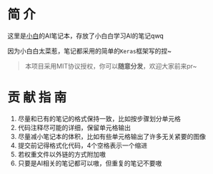 # 简 介

这里是[小白](https://space.bilibili.com/30924239)的AI笔记本，存放了小白白学习AI的笔记qwq

因为小白白太菜惹，笔记都采用的简单的`Keras`框架写的捏~

> 本项目采用MIT协议授权，你可以**随意分发**，欢迎大家前来pr~

# 贡 献 指 南
1. 尽量和已有的笔记的格式保持一致，比如按步骤划分单元格
2. 代码注释尽可能的详细，保留单元格输出
3. 尽量减小笔记本的体积，比如有些单元格输出了许多无关紧要的图像
4. 提交前记得格式化代码，4个空格表示一个缩进
5. 若权重文件以外链的方式附加嗷
6. 只要是AI相关的笔记都可以嗷，但重复的笔记不要嗷